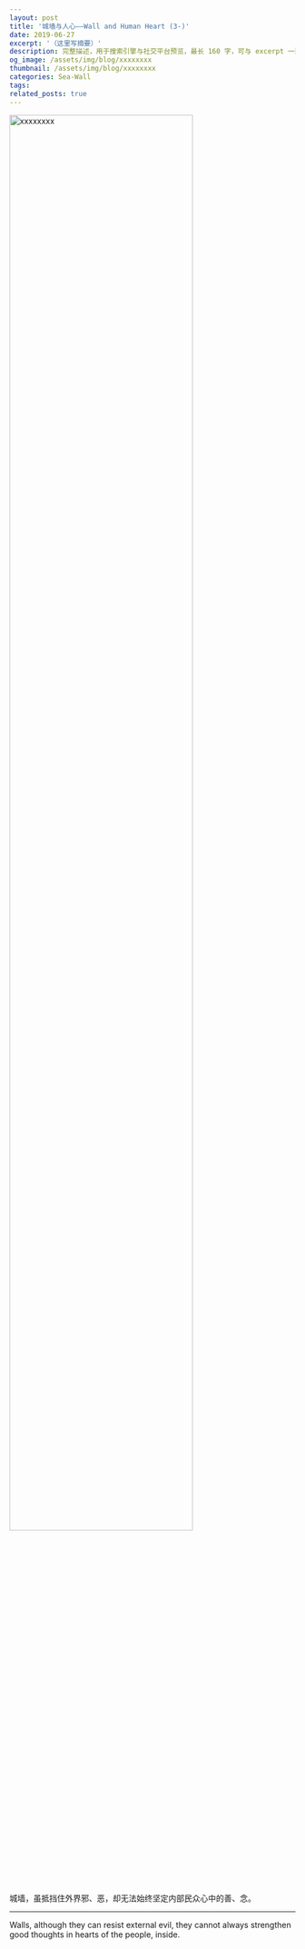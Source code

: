 ```yaml
---
layout: post
title: '城墙与人心——Wall and Human Heart (3-)'
date: 2019-06-27
excerpt: '（这里写摘要）'
description: 完整描述，用于搜索引擎与社交平台预览，最长 160 字，可与 excerpt 一致
og_image: /assets/img/blog/xxxxxxxx
thumbnail: /assets/img/blog/xxxxxxxx
categories: Sea-Wall
tags: 
related_posts: true
---
```


<img src="/assets/img/blog/xxxxxxxx" style="width:80%;" alt="xxxxxxxx">

城墙，虽抵挡住外界邪、恶，却无法始终坚定内部民众心中的善、念。

---

Walls, although they can resist external evil, they cannot always strengthen good thoughts in hearts of the people, inside.